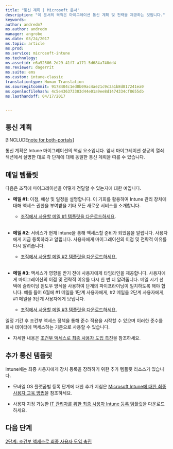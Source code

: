 ```yaml
---
title: "통신 계획 | Microsoft 문서"
description: "이 문서의 목적은 마이그레이션 통신 계획 및 전략을 제공하는 것입니다."
keywords: 
author: andredm7
ms.author: andredm
manager: angrobe
ms.date: 03/24/2017
ms.topic: article
ms.prod: 
ms.service: microsoft-intune
ms.technology: 
ms.assetid: e6a52506-2d29-41f7-a171-5d684a740dd4
ms.reviewer: dagerrit
ms.suite: ems
ms.custom: intune-classic
translationtype: Human Translation
ms.sourcegitcommit: 9178404c1ed0b09ac4ae21c9c3a1b8d817241ea0
ms.openlocfilehash: 4c5e436373303d44e01a9ee8d1474334cf8655db
ms.lasthandoff: 04/17/2017


---
```


## <a name="communication-plan"></a>통신 계획

[!INCLUDE[note for both-portals](../includes/note-for-both-portals.md)]

통신 계획은 Intune 마이그레이션의 핵심 요소입니다. 앞서 마이그레이션 성공의 열쇠 섹션에서 설명한 대로 각 단계에 대해 동일한 통신 계획을 따를 수 있습니다.

## <a name="e-mail-templates"></a>메일 템플릿

다음은 조직에 마이그레이션을 어떻게 전달할 수 있는지에 대한 예입니다.

-   **메일 \#1:** 이점, 예상 및 일정을 설명합니다. 이 기회를 활용하여 Intune 관리 장치에 대해 액세스 권한을 부여받을 기타 모든 새로운 서비스를 소개합니다.

    -   [조직에서 사용할 메일 \#1 템플릿을 다운로드하세요](https://gallery.technet.microsoft.com/Intune-migration-guide-end-e3209b35).
<br></br>

-   **메일 \#2:** 서비스가 현재 Intune을 통해 액세스할 준비가 되었음을 알립니다. 사용자에게 지금 등록하라고 알립니다. 사용자에게 마이그레이션의 이점 및 전략적 이유를 다시 알려줍니다.

    -   [조직에서 사용할 메일 \#2 템플릿을 다운로드하세요.](https://gallery.technet.microsoft.com/Intune-migration-guide-end-a9d25eb5)
<br></br>

-   **메일 \#3:** 액세스가 영향을 받기 전에 사용자에게 타임라인을 제공합니다. 사용자에게 마이그레이션의 이점 및 전략적 이유를 다시 한 번 더 알려줍니다. 메일 시기 선택에 슬라이딩 윈도우 방식을 사용하여 단계의 파이프라이닝이 일치하도록 해야 합니다. 예를 들어 6월에 \#1 메일을 1단계 사용자에게, \#2 메일을 2단계 사용자에게, \#1 메일을 3단계 사용자에게 보냅니다.

    -   [조직에서 사용할 메일 \#3 템플릿을 다운로드하세요.](https://gallery.technet.microsoft.com/Intune-migration-guide-end-831521b5)

일정 기간 후 조건부 액세스 정책을 통해 준수 적용을 시작할 수 있으며 이러한 준수를 회사 데이터에 액세스하는 기준으로 사용할 수 있습니다.

-   자세한 내용은 [조건부 액세스로 최종 사용자 도입 촉진](https://docs.microsoft.com/intune/plan-design/migration-phase2-drive-end-user-adoption-with-conditional-access)을 참조하세요.

## <a name="additional-communication-templates"></a>추가 통신 템플릿

Intune에는 최종 사용자에게 장치 등록을 장려하기 위한 추가 템플릿 리소스가 있습니다.

-   모바일 OS 플랫폼별 등록 단계에 대한 추가 지침은 [Microsoft Intune에 대한 최종 사용자 교육 방법](https://docs.microsoft.com/intune/deploy-use/what-to-tell-your-end-users-about-using-microsoft-intune)을 참조하세요.

-   사용자 지정 가능한 [IT 관리자를 위한 최종 사용자 Intune 등록 템플릿](https://gallery.technet.microsoft.com/End-user-Intune-enrollment-55dfd64a)을 다운로드하세요.

## <a name="next-steps"></a>다음 단계

[2단계: 조건부 액세스로 최종 사용자 도입 촉진](https://docs.microsoft.com/intune/plan-design/migration-phase2-drive-end-user-adoption-with-conditional-access)

